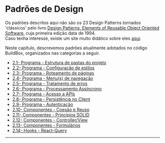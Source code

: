 # Padrões de Design

Os padrões descritos aqui não são os 23 Design Patterns tornados 'clássicos' pelo livro [Design Patterns, Elements of Reusable Object Oriented Software](https://www.amazon.com/Design-Patterns-Elements-Reusable-Object-Oriented/dp/0201633612), cuja primeira edição data de 1994.<br>
Caso tenha interesse, existe um site muito didático sobre eles [aqui](https://refactoring.guru/design-patterns).

Neste capítulo, descrevemos padrões atualmente adotados no código BuildBox, organizados nas categorias a seguir.

- [2.1- Programa - Estrutura de pastas do projeto](folder-structure.md)<br>
- [2.2- Programa - Configuração de estilos]()<br>
- [2.3- Programa - Roteamento de páginas](page-routing.md)<br>
- [2.4- Programa - Menu(s) de navegação](navigation-menu.md)<br>
- [2.5- Programa - Tratamento de erros]()<br>
- [2.6- Programa - Processamento Assíncrono]()<br>
- [2.7- Programa - Acesso a APIs]()<br>
- [2.8- Programa - Persistência no Client]()<br>
- [2.9- Programa - Autenticação]()<br>
- [2.10- Componentes - Coesão e Reuso]()<br>
- [2.11- Componentes - Princípios SOLID]()<br>
- [2.12- Componentes - Controller/View]()<br>
- [2.13- Componentes - Formulários]()<br>
- [2.14- Hooks - React-Query]()<br>

***
